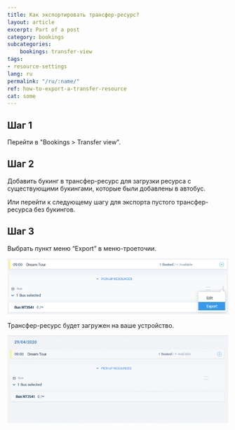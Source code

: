 ```yaml
---
title: Как экспортировать трансфер-ресурс?
layout: article
excerpt: Part of a post
category: bookings
subcategories:
    bookings: transfer-view
tags:
- resource-settings
lang: ru
permalink: "/ru/:name/"
ref: how-to-export-a-transfer-resource
cat: some
---
```


## **Шаг 1**

Перейти в "Bookings > Transfer view".

## **Шаг 2**

Добавить букинг в трансфер-ресурс для загрузки ресурса с существующими букингами, которые были добавлены в автобус. 

Или перейти к следующему шагу для экспорта пустого трансфер-ресурса без букингов.

## **Шаг 3**

Выбрать пункт меню “Export” в меню-троеточии.

![How_to_export__a_transfer_resource1](/assets/images/how_to_export_a_transfer_resource1.png)

Трансфер-ресурс будет загружен на ваше устройство.

![How_to_export_a_transfer_resource1](/assets/images/how_to_export_a_transfer_resource1.gif)
